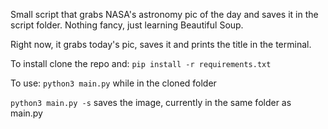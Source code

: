 Small script that grabs NASA's astronomy pic of the day and saves it in the script folder. Nothing fancy, just learning Beautiful Soup. 

Right now, it grabs today's pic, saves it and prints the title in the terminal.

To install clone the repo and: `pip install -r requirements.txt`

To use: `python3 main.py` while in the cloned folder

`python3 main.py -s` saves the image, currently in the same folder as main.py 
